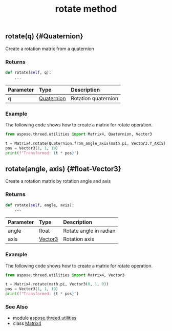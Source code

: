 ﻿---
title: rotate method
second_title: Aspose.3D for Python via .NET API References
description: 
type: docs
weight: 60
url: /python-net/aspose.threed.utilities/matrix4/rotate/
is_root: false
---

## rotate(q) {#Quaternion}

Create a rotation matrix from a quaternion


### Returns 





```python
def rotate(self, q):
    ...
```


| Parameter | Type | Description |
| :- | :- | :- |
| q | [Quaternion](/3d/python-net/aspose.threed.utilities/quaternion) | Rotation quaternion |

### Example 


The following code shows how to create a matrix for rotate operation.

```python
from aspose.threed.utilities import Matrix4, Quaternion, Vector3

t = Matrix4.rotate(Quaternion.from_angle_axis(math.pi, Vector3.Y_AXIS))
pos = Vector3(1, 1, 10)
print(f"Transformed: {t * pos}")

```


## rotate(angle, axis) {#float-Vector3}

Create a rotation matrix by rotation angle and axis


### Returns 





```python
def rotate(self, angle, axis):
    ...
```


| Parameter | Type | Description |
| :- | :- | :- |
| angle | float | Rotate angle in radian |
| axis | [Vector3](/3d/python-net/aspose.threed.utilities/vector3) | Rotation axis |

### Example 


The following code shows how to create a matrix for rotate operation.

```python
from aspose.threed.utilities import Matrix4, Vector3

t = Matrix4.rotate(math.pi, Vector3(0, 1, 0))
pos = Vector3(1, 1, 10)
print(f"Transformed: {t * pos}")

```



### See Also
* module [aspose.threed.utilities](../../)
* class [Matrix4](/3d/python-net/aspose.threed.utilities/matrix4)
